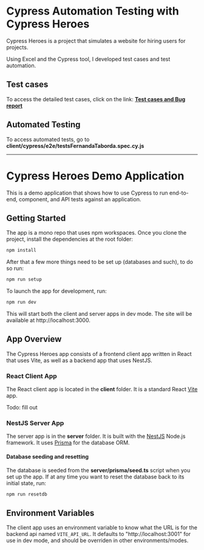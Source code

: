 # Cypress Automation Testing with Cypress Heroes

Cypress Heroes is a project that simulates a website for hiring users for projects.

Using Excel and the Cypress tool, I developed test cases and test automation.

## Test cases
To access the detailed test cases, click on the link: 
**[Test cases and Bug report](https://1drv.ms/x/c/c14e25d05b637ac4/EUj2CtvD6iNDm422I1InZ9IB_higzAfX8jWbEIjfw_9WEg?e=LaETT9)** 

## Automated Testing
To access automated tests, go to **client/cypress/e2e/testsFernandaTaborda.spec.cy.js**

---









# Cypress Heroes Demo Application

This is a demo application that shows how to use Cypress to run end-to-end,
component, and API tests against an application.

## Getting Started

The app is a mono repo that uses npm workspaces. Once you clone the project,
install the dependencies at the root folder:

```sh
npm install
```

After that a few more things need to be set up (databases and such), to do so run:

```sh
npm run setup
```


To launch the app for development, run:

```sh
npm run dev
```

This will start both the client and server apps in dev mode. The site will be
available at http://localhost:3000.

## App Overview

The Cypress Heroes app consists of a frontend client app written in React that
uses Vite, as well as a backend app that uses NestJS.

### React Client App

The React client app is located in the **client** folder. It is a standard React [Vite](https://vitejs.dev/) app.

Todo: fill out

### NestJS Server App

The server app is in the **server** folder. It is built with the [NestJS](https://nestjs.com/) Node.js framework. It uses [Prisma](https://www.prisma.io/) for the database ORM.

#### Database seeding and resetting

The database is seeded from the **server/prisma/seed.ts** script when you set up the app. If at any time you want to reset the database back to its initial state, run:

```sh
npm run resetdb
```

## Environment Variables

The client app uses an environment variable to know what the URL is for the
backend api named `VITE_API_URL`. It defaults to "http://localhost:3001" for use
in dev mode, and should be overriden in other environments/modes.
